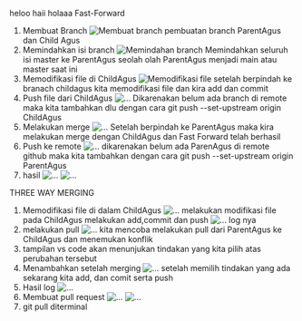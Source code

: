 heloo
haii
holaaa
Fast-Forward 
1. Membuat Branch
![Membuat branch](images/1.png)
pembuatan branch ParentAgus dan Child Agus
2. Memindahkan isi branch
![Memindahan branch](images/2.png)
Memindahkan seluruh isi master ke ParentAgus seolah olah ParentAgus menjadi main atau master saat ini
3. Memodifikasi file di ChildAgus
![Memodifikasi file](images/3.png)
setelah berpindah ke branach childagus kita memodifikasi file dan kira add dan commit 
4. Push file dari ChildAgus
![...](images/4.png)
Dikarenakan belum ada branch di remote maka kita tambahkan dlu dengan cara 
git push --set-upstream origin ChildAgus
5. Melakukan merge
![...](images/5.png)
Setelah berpindah ke ParentAgus maka kira melakukan merge dengan ChildAgus dan Fast Forward telah berhasil
6. Push ke remote
![...](images/6.png)
dikarenakan belum ada ParenAgus di remote github maka kita tambahkan dengan cara git push --set-upstream origin ParentAgus
7. hasil
![...](images/7.1.png)
![...](images/7.2.png)

THREE WAY MERGING
1. Memodifikasi file di dalam ChildAgus
![...](images/1a.png)
melakukan modifikasi file pada ChildAgus melakukan add,commit dan push
![...](images/2a.png)
log nya
2. melakukan pull
![...](images/3a.png)
kita mencoba melakukan pull dari ParentAgus ke ChildAgus dan menemukan konflik
3. tampilan vs code
akan menunjukan tindakan yang kita pilih atas perubahan tersebut
4. Menambahkan setelah merging
![...](images/4a.png)
setelah memilih tindakan yang ada sekarang kita add, dan comit serta push
5. Hasil log
![...](images/5a.png)
6. Membuat pull request
![...](images/6a.png)
![...](images/7a.png)
7. git pull diterminal

